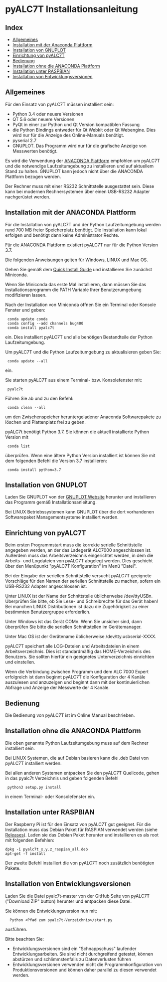 ﻿pyALC7T Installationsanleitung
==============================

Index
-----

* [Allgemeines](#allgemeines)
* [Installation mit der Anaconda Plattform](#installation-mit-der-anaconda-plattform)
* [Installation von GNUPLOT](#installation-von-gnuplot)
* [Einrichtung von pyALC7T](#einrichtung-von-pyalc7t)
* [Bedienung](#bedienung)
* [Installation ohne die ANACONDA Plattform](#installation-ohne-die-anaconda-plattform)
* [Installation unter RASPBIAN](#installation-unter-raspbian)
* [Installation von Entwicklungsversionen](#installation-von-entwicklungsversionen)


Allgemeines
----------

Für den Einsatz von pyALC7T müssen installiert sein:

* Python 3.4 oder neuere Versionen
* QT 5.6 oder neuere Versionen
* PyQt in einer zur Python und Qt Version kompatiblen Fassung
* die Python Bindings entweder für Qt Webkit oder Qt Webengine. Dies wird nur für
  die Anzeige des Online-Manuals benötigt.
* pyserial  2.7 
* GNUPLOT. Das Programm wird nur für die grafische Anzeige von Messwerten benötigt.

Es wird die Verwendung der [ANACONDA Plattform](https://www.continuum.io)  empfohlen um
pyALC7T und die notwendige Laufzeitumgebung zu installieren und auf aktuellem Stand
zu halten. GNUPLOT kann jedoch nicht über die ANACONDA Plattform bezogen werden.

Der Rechner muss mit einer RS232 Schnittstelle ausgestattet sein. Diese kann bei modernen
Rechnersystemen über einen USB-RS232 Adapter nachgerüstet werden. 


Installation mit der ANACONDA Plattform
---------------------------------------

Für die Installation von pyALC7T und der Python Laufzeitumgebung werden rund
700 MB freier Speicherplatz benötigt. Die Installation kann lokal erfolgen und 
benötigt dann keine Administrator Rechte.

Für die ANACONDA Plattform existiert pyALC7T nur für die Python Version 3.7.

Die folgenden Anweisungen gelten für Windows, LINUX und Mac OS.

Gehen Sie gemäß dem [Quick Install Guide](http://conda.pydata.org/docs/install/quick.html)
und installieren Sie zunächst Miniconda.

Wenn Sie Miniconda das erste Mal installieren, dann müssen Sie das Installationsprogramm
die PATH Variable Ihrer Benutzerumgebung modifizieren lassen.

Nach der Installation von Miniconda öffnen Sie ein Terminal oder Konsole Fenster und geben:

     conda update conda
     conda config --add channels bug400
     conda install pyalc7t

ein. Dies installiert pyALC7T und alle benötigen Bestandteile der Python Laufzeitumgebung.

Um pyALC7T und die Python Laufzeitumgebung zu aktualisieren geben Sie:

     conda update --all

ein.

Sie starten pyALC7T aus einem Terminal- bzw. Konsolefenster mit:

     pyalc7t


Führen Sie ab und zu den Befehl:

     conda clean --all

um den Zwischenspeicher heruntergeladener Anaconda Softwarepakete zu löschen und
Plattenplatz frei zu geben.

pyALC7t benötigt Python 3.7. Sie können die aktuell installierte Python Version mit

     conda list

überprüfen. Wenn eine ältere Python Version installiert ist können Sie mit dem
folgenden Befehl die Version 3.7 installieren:

     conda install python=3.7


Installation von GNUPLOT
------------------------
Laden Sie GNUPLOT von der [GNUPLOT Website](http://www.gnuplot.info) herunter und
installieren das Programm gemäß Installationsanleitung.

Bei LINUX Betriebssystemen kann GNUPLOT über die dort vorhandenen Softwarepaket
Managementsysteme installiert werden.


Einrichtung von pyALC7T
-----------------------

Beim ersten Programmstart muss die korrekte serielle Schnittstelle angegeben
werden, an der das Ladegerät ALC7000 angeschlossen ist. Außerdem muss das
Arbeitsverzeichnis eingerichtet werden, in dem die Arbeits- und Logdateien von
pyALC7T abgelegt werden.  Dies geschieht über den Menüpunkt "pyALC7T Konfiguration" 
im Menü "Datei".

Bei der Eingabe der seriellen Schnittstelle versucht pyALC7T geeignete Vorschläge
für den Namen der seriellen Schnittstelle zu machen, sofern ein USB-RS232 
Adapter angeschlossen ist.

Unter LINUX ist der Name der Schnittstelle üblicherweise /dev/ttyUSBn. Überprüfen
Sie bitte, ob Sie Lese- und Schreibrechte für das Gerät haben! Bei manchen
LINUX Distributionen ist dazu die Zugehörigkeit zu einer bestimmten Benutzergruppe
erforderlich.

Unter Windows ist das Gerät COMn. Wenn Sie unsicher sind, dann überprüfen Sie bitte die
seriellen Schnittstellen im Gerätemanager.

Unter Mac OS ist der Gerätename üblicherweise /dev/tty.usbserial-XXXX.

pyALC7T speichert alle LOG-Dateien und Arbeitsdateien in einem Arbeitsverzeichnis.
Dies ist standardmäßig das HOME-Verzeichnis des Benutzers. Sie sollten hierfür ein
geeignetes Unterverzeichnis einrichten und einstellen.

Wenn die Verbindung zwischen Programm und dem ALC 7000 Expert erfolgreich ist dann
beginnt pyALC7T die Konfiguration der 4 Kanäle auszulesen und anzuzeigen und beginnt
dann mit der kontinuierlichen Abfrage und Anzeige der Messwerte der 4 Kanäle.


Bedienung
---------

Die Bedienung von pyALC7T ist im Online Manual beschrieben.


Installation ohne die ANACONDA Plattform
----------------------------------------

Die oben genannte Python Laufzeitumgebung muss auf dem Rechner installiert sein.

Bei LINUX Systemen, die auf Debian basieren kann die .deb Datei von pyALC7T installiert
werden.

Bei allen anderen Systemen entpacken Sie den pyALC7T Quellcode, gehen in das
pyalc7t Verzeichnis und geben folgenden Befehl 

     python3 setup.py install

in einem Terminal- oder Konsolefenster ein.

Installation unter RASPBIAN
---------------------------

Der Raspberry Pi ist für den Einsatz von pyALC7T gut geeignet. Für die Installation
muss das Debian Paket für RASPIAN verwendet werden (siehe [Releases](https://github.com/bug400/pyalc7t/releases)). Laden sie das Debian Paket herunter und installieren
es als root mit folgenden Befehlen:

    dpkg -i pyalc7t_x.y.z_raspian_all.deb
    apt-get -f install

Der zweite Befehl installiert die von pyALC7T noch zusätzlich benötigten Pakete.


Installation von Entwicklungsversionen
--------------------------------------

Laden Sie die Datei pyalc7t-master von der GitHub Seite von pyALC7T ("Download ZIP" button) herunter und entpacken diese Datei.

Sie können die Entwicklungsversion nun mit:

      Python <Pfad zum pyalc7t-Verzeichnis>/start.py

ausführen.

Bitte beachten Sie:
* Entwicklungsversionen sind ein "Schnappschuss" laufender Entwicklungsarbeiten. Sie sind
  nicht durchgreifend getestet, können abstürzen und schlimmstenfalls zu Datenverlusten führen
* Entwicklungsversionen verwenden nicht die Programmkonfiguration von Produktionsversionen und können daher parallel zu diesen verwendet werden.
